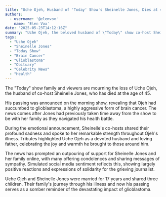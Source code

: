 ```yaml
---
title: "Uche Ojeh, Husband of 'Today' Show's Sheinelle Jones, Dies at 45 After Battle with Brain Cancer"
authors:
  - username: '@elenvox'
    name: 'Elen Vox'
date: "2025-05-23T14:12:16Z"
summary: "Uche Ojeh, the beloved husband of \"Today\" show co-host Sheinelle Jones, has passed away at the age of 45 after a courageous fight against glioblastoma, an aggressive form of brain cancer. His death was announced on the show, prompting an outpouring of support for Jones and remembrance of Ojeh as a devoted husband and father."
tags:
  - "Uche Ojeh"
  - "Sheinelle Jones"
  - "Today Show"
  - "Brain Cancer"
  - "Glioblastoma"
  - "Obituary"
  - "Celebrity News"
  - "Health"
---
```


The "Today" show family and viewers are mourning the loss of Uche Ojeh, the husband of co-host Sheinelle Jones, who has died at the age of 45.

His passing was announced on the morning show, revealing that Ojeh had succumbed to glioblastoma, a highly aggressive form of brain cancer. The news comes after Jones had previously taken time away from the show to be with her family as they navigated his health battle.

During the emotional announcement, Sheinelle's co-hosts shared their profound sadness and spoke to her remarkable strength throughout Ojeh's illness. Tributes highlighted Uche Ojeh as a devoted husband and loving father, celebrating the joy and warmth he brought to those around him.

The news has prompted an outpouring of support for Sheinelle Jones and her family online, with many offering condolences and sharing messages of sympathy. Simulated social media sentiment reflects this, showing largely positive reactions and expressions of solidarity for the grieving journalist.

Uche Ojeh and Sheinelle Jones were married for 17 years and shared three children. Their family's journey through his illness and now his passing serves as a somber reminder of the devastating impact of glioblastoma.
